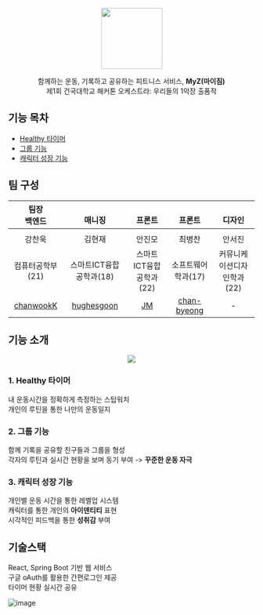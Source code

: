 <p align="center">
  <img src="https://github.com/chanwookK/teamRemember/blob/main/assets/logo.png" width="125"/>
</p>
<p align="center">함께하는 운동,​ 기록하고 공유하는 피트니스 서비스, <strong>MyZ(마이짐)</strong><br/>제1회 건국대학교 해커톤 오케스트라: 우리들의 1악장 출품작</p>

## 기능 목차
- [Healthy 타이머](#1-healthy-타이머)
- [그룹 기능](#2-그룹-기능)
- [캐릭터 성장 기능](#3-캐릭터-성장-기능)

## 팀 구성

|팀장<br/>백엔드| <br/>매니징 | <br/>프론트 | <br/>프론트 | <br/>디자인 |
|:---:|:---:|:---:|:---:|:---:|
|   |   |   |   |   |
|  강찬욱 | 김현재 | 안진모 | 최병찬 | 안서진 |
|  컴퓨터공학부(21) | 스마트ICT융합공학과(18) | 스마트ICT융합공학과(22) | 소프트웨어학과(17) | 커뮤니케이션디자인학과(22) |
| [chanwookK](https://github.com/chanwookK)  | [hughesgoon](https://github.com/hughesgoon)  | [JM](https://github.com/ajm6238)  | [chan-byeong](https://github.com/chan-byeong)  | - |

## 기능 소개

<p align="center">
  <img src="https://github.com/chanwookK/teamRemember/raw/main/assets/demo.png"/>
</p>

### 1. Healthy 타이머
내 운동시간을 정확하게 측정하는 스탑워치​   
개인의 루틴을 통한 나만의 운동일지​

### 2. 그룹 기능
함께 기록을 공유할 친구들과 그룹을 형성​   
각자의 루틴과 실시간 현황을 보며 동기 부여 -> **꾸준한 운동 자극**

### 3. 캐릭터 성장 기능
개인별 운동 시간을 통한 레벨업 시스템​   
캐릭터를 통한 개인의 **아이덴티티** 표현​   
시각적인 피드백을 통한 **성취감** 부여

## 기술스택
React, Spring Boot 기반 웹 서비스​   
구글 oAuth를 활용한 간편로그인 제공​   
타이머 현황 실시간 공유

![image](https://github.com/user-attachments/assets/4759ac74-34e8-4ba7-97a6-bfbabf677f02)

